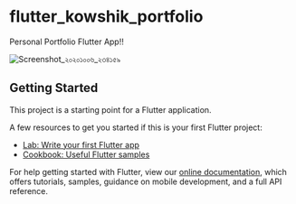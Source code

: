 # flutter_kowshik_portfolio

Personal Portfolio Flutter App!!

![Screenshot_২০২০১০০৬_২৩৪১৫৯](https://user-images.githubusercontent.com/49833043/95251749-cc630200-083d-11eb-9dfc-7147ebab82b9.png)

## Getting Started

This project is a starting point for a Flutter application.

A few resources to get you started if this is your first Flutter project:

- [Lab: Write your first Flutter app](https://flutter.dev/docs/get-started/codelab)
- [Cookbook: Useful Flutter samples](https://flutter.dev/docs/cookbook)

For help getting started with Flutter, view our
[online documentation](https://flutter.dev/docs), which offers tutorials,
samples, guidance on mobile development, and a full API reference.
